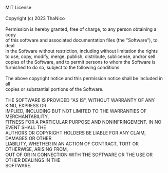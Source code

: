MIT License \
 \
Copyright (c) 2023 ThaNico \
 \
Permission is hereby granted, free of charge, to any person obtaining a copy \
of this software and associated documentation files (the "Software"), to deal \
in the Software without restriction, including without limitation the rights \
to use, copy, modify, merge, publish, distribute, sublicense, and/or sell \
copies of the Software, and to permit persons to whom the Software is \
furnished to do so, subject to the following conditions: \
 \
The above copyright notice and this permission notice shall be included in all \
copies or substantial portions of the Software. \
 \
THE SOFTWARE IS PROVIDED "AS IS", WITHOUT WARRANTY OF ANY KIND, EXPRESS OR \
IMPLIED, INCLUDING BUT NOT LIMITED TO THE WARRANTIES OF MERCHANTABILITY, \
FITNESS FOR A PARTICULAR PURPOSE AND NONINFRINGEMENT. IN NO EVENT SHALL THE \
AUTHORS OR COPYRIGHT HOLDERS BE LIABLE FOR ANY CLAIM, DAMAGES OR OTHER \
LIABILITY, WHETHER IN AN ACTION OF CONTRACT, TORT OR OTHERWISE, ARISING FROM, \
OUT OF OR IN CONNECTION WITH THE SOFTWARE OR THE USE OR OTHER DEALINGS IN THE \
SOFTWARE.
